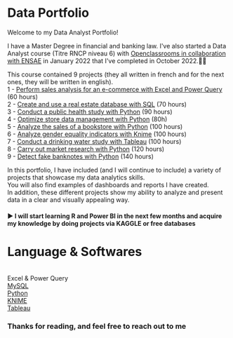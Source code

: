# Data Portfolio

Welcome to my Data Analyst Portfolio!

I have a Master Degree in financial and banking law. I've also started a Data Analyst course (Titre RNCP niveau 6) with [Openclassrooms in collaboration with ENSAE](https://openclassrooms.com/fr/paths/324-data-analyst) in January 2022 that I've completed in October 2022.👩‍🎓

This course contained 9 projects (they all written in french and for the next ones, they will be written in english).
<br/> 1 - [Perform sales analysis for an e-commerce with Excel and Power Query](https://github.com/AMLaura/Data_Portfolio/blob/main/Project%201%20-%20Perform%20sales%20analysis%20for%20an%20e-commerce%20with%20Excel%20and%20Power%20Query/README.md) (60 hours)
<br/> 2 - [Create and use a real estate database with SQL](https://github.com/AMLaura/Data_Portfolio/tree/main/Project%202%20:%20Create%20and%20use%20a%20real%20estate%20database%20with%20SQL) (70 hours)
<br/> 3 - [Conduct a public health study with Python](https://github.com/AMLaura/Data_Portfolio/tree/main/Project%203%20:%20Conduct%20a%20public%20health%20study%20with%20Python) (90 hours)
<br/> 4 - [Optimize store data management with Python](https://github.com/AMLaura/Data_Portfolio/tree/main/Project%204%20-%20Optimize%20store%20data%20management%20with%20Python) (80h)
<br/> 5 - [Analyze the sales of a bookstore with Python](https://github.com/AMLaura/Data_Portfolio/tree/main/Project%205%20-%20Analyze%20the%20sales%20of%20a%20bookstore%20with%20Python) (100 hours)
<br/> 6 - [Analyze gender equality indicators with Knime](https://github.com/AMLaura/Data_Portfolio/tree/main/Project%206%20-%20Analyze%20gender%20equality%20indicators%20with%20Knime) (100 hours)
<br/> 7 - [Conduct a drinking water study with Tableau](https://github.com/AMLaura/Data_Portfolio/tree/main/Project%207%20-%20Conduct%20a%20drinking%20water%20research%20with%20Tableau) (100 hours)
<br/> 8 - [Carry out market research with Python](https://github.com/AMLaura/Data_Portfolio/tree/main/Project%208%20-%20Carry%20out%20a%20market%20research%20with%20Python) (120 hours)
<br/> 9 - [Detect fake banknotes with Python](https://github.com/AMLaura/Data_Portfolio/tree/main/Project%209%20-%20Detect%20fake%20banknotes%20with%20Python) (140 hours)


In this portfolio, I have included (and I will continue to include) a variety of projects that showcase my data analytics skills. 
<br/> You will also find examples of dashboards and reports I have created. 
<br/> In addition, these different projects show my ability to analyze and present data in a clear and visually appealing way.

#### ▶️ I will start learning R and Power BI in the next few months and acquire my knowledge by doing projects via KAGGLE or free databases

# Language & Softwares 
<br/> Excel & Power Query
<br/> [MySQL](https://www.mysql.com/fr/)
<br/> [Python](https://www.python.org/)
<br/> [KNIME](https://www.knime.com/)
<br/> [Tableau](https://www.tableau.com/fr-fr/products/public)

### Thanks for reading, and feel free to reach out to me
